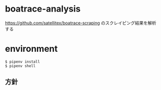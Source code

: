 # boatrace-analysis
https://github.com/satellitex/boatrace-scraping のスクレイピング結果を解析する

# environment
```buildoutcfg
$ pipenv install
$ pipenv shell
```

## 方針